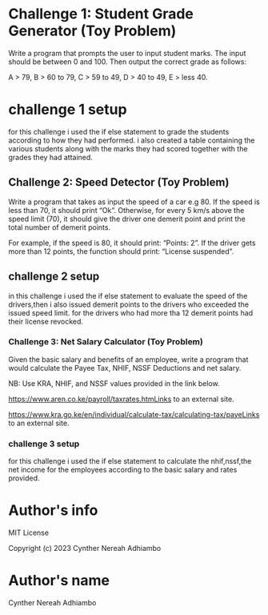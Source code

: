 # Challenge 1: Student Grade Generator (Toy Problem)
Write a program that prompts the user to input student marks. The input should be between 0 and 100. Then output the correct grade as follows: 

A > 79, B > 60 to 79, C > 59 to 49, D > 40 to 49, E > less 40.
# challenge 1 setup
for this challenge i used the if else statement to grade the students according to how they had performed.
i also created a  table containing the various students along with the marks they had scored together with the grades they had attained.
 

## Challenge 2: Speed Detector (Toy Problem)
Write a program that takes as input the speed of a car e.g 80. If the speed is less than 70, it should print “Ok”. Otherwise, for every 5 km/s above the speed limit (70), it should give the driver one demerit point and print the total number of demerit points.

For example, if the speed is 80, it should print: “Points: 2”. If the driver gets more than 12 points, the function should print: “License suspended”.
## challenge 2 setup
in this challenge i used the if else statement to evaluate the speed of the drivers,then i also issued demerit points to the drivers who exceeded the issued speed limit. for the drivers who had more tha 12 demerit points had their license revocked.
 

### Challenge 3: Net Salary Calculator (Toy Problem)
Given the basic salary and benefits of an employee, write a program that would calculate the Payee Tax, NHIF, NSSF Deductions and net salary.

NB: Use KRA, NHIF, and NSSF values provided in the link below.

https://www.aren.co.ke/payroll/taxrates.htmLinks to an external site.  

https://www.kra.go.ke/en/individual/calculate-tax/calculating-tax/payeLinks to an external site.

### challenge 3 setup
for this challenge i used the if else statement to calculate the nhif,nssf,the net income for the employees according to the basic salary and rates provided.
# Author's info
MIT License

Copyright (c) 2023 Cynther Nereah Adhiambo
# Author's name 
Cynther Nereah Adhiambo
